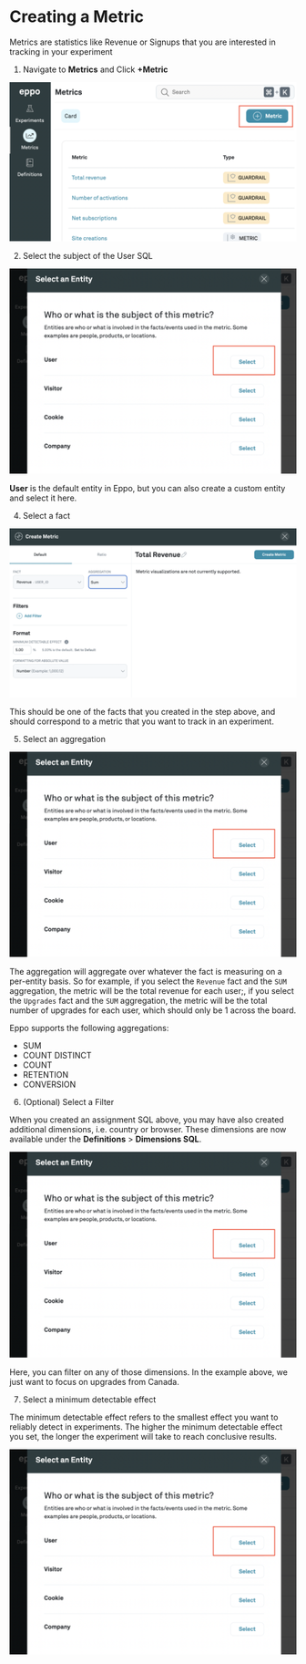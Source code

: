 # Creating a Metric

Metrics are statistics like Revenue or Signups that you are interested in tracking in your experiment

1. Navigate to **Metrics** and Click **+Metric**

![Add Facts](../../../static//img/building-experiments/add-metric.png)

2. Select the subject of the User SQL

![Select User as entity for metric](../../../static//img/building-experiments/select-user-as-entity-for-metric.png)

**User** is the default entity in Eppo, but you can also create a custom entity and select it here.

4. Select a fact

![Select Fact](../../../static//img/building-experiments/select-fact-and-aggregation-for-metric.png)

This should be one of the facts that you created in the step above, and should correspond to a metric that you want to track in an experiment.

5. Select an aggregation

![Select User as entity for metric](../../../static//img/building-experiments/select-user-as-entity-for-metric.png)

The aggregation will aggregate over whatever the fact is measuring on a per-entity basis. So for example, if you select the `Revenue` fact and the `SUM` aggregation, the metric will be the total revenue for each user;, if you select the `Upgrades` fact and the `SUM` aggregation, the metric will be the total number of upgrades for each user, which should only be 1 across the board.

Eppo supports the following aggregations:

- SUM
- COUNT DISTINCT
- COUNT
- RETENTION
- CONVERSION

6. (Optional) Select a Filter

When you created an assignment SQL above, you may have also created additional dimensions, i.e. country or browser. These dimensions are now available under the **Definitions** > **Dimensions SQL**.

![Select filter](../../../static//img/building-experiments/select-user-as-entity-for-metric.png)

Here, you can filter on any of those dimensions. In the example above, we just want to focus on upgrades from Canada.

7. Select a minimum detectable effect

The minimum detectable effect refers to the smallest effect you want to reliably detect in experiments. The higher the minimum detectable effect you set, the longer the experiment will take to reach conclusive results.

![Select minimum detectable effect](../../../static//img/building-experiments/select-user-as-entity-for-metric.png)
